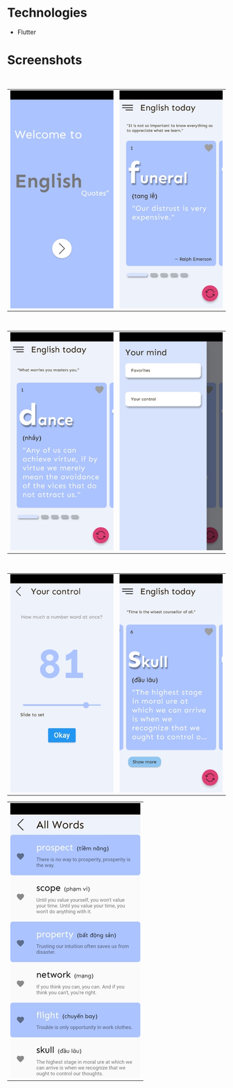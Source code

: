 # Technologies
- Flutter
# Screenshots
<table>
  <tr>
    <td valign="top"><img src="Images/2.jpg"/></td>
     &nbsp;&nbsp;&nbsp;&nbsp;&nbsp;&nbsp;&nbsp;&nbsp;
    <td valign="top"><img src="Images/3.jpg"/></td>
  </tr>
</table>


<table>
  <tr>
    <td valign="top"><img src="Images/4.jpg"/></td>
     &nbsp;&nbsp;&nbsp;&nbsp;&nbsp;&nbsp;&nbsp;&nbsp;
    <td valign="top"><img src="Images/5.jpg"/></td>
  </tr>
</table>


<table>
  <tr>
    <td valign="top"><img src="Images/6.jpg"/></td>
     &nbsp;&nbsp;&nbsp;&nbsp;&nbsp;&nbsp;&nbsp;&nbsp;
    <td valign="top"><img src="Images/7.jpg"/></td>
  </tr>
</table>


<table>
  <tr>
    <td valign="top"><img src="Images/8.jpg"/></td>
  </tr>
</table>
